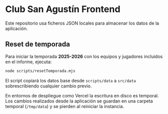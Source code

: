 # Club San Agustín Frontend

Este repositorio usa ficheros JSON locales para almacenar los datos de la aplicación.

## Reset de temporada

Para iniciar la temporada **2025-2026** con los equipos y jugadores incluidos en el informe, ejecuta:

```bash
node scripts/resetTemporada.mjs
```

El script copiará los datos base desde `scripts/data` a `src/data` sobrescribiendo cualquier cambio previo.

En entornos de despliegue como Vercel la escritura en disco es temporal. Los cambios realizados desde la aplicación se guardan en una carpeta temporal (`/tmp/data`) y se pierden al reiniciar la instancia.
